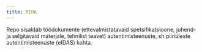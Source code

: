 ```yaml
---
title: RIHA
---
```


Repo sisaldab töödokumente (ettevalmistatavaid spetsifikatsioone, juhend- ja selgitavaid materjale, tehnilist teavet) autentimisteenuste, sh piiriüleste autentimisteenuste (eIDAS) kohta.






